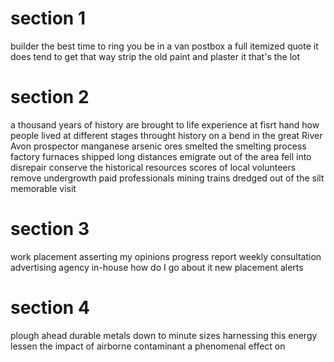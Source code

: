 # section 1

builder
the best time to ring you
be in a van
postbox
a full itemized quote
it does tend to get that way
strip the old paint and plaster it
that's the lot

# section 2

a thousand years of history are brought to life
experience at fisrt hand how people lived at different stages throught history
on a bend in the great River Avon
prospector
manganese
arsenic
ores
smelted
the smelting process
factory furnaces
shipped long distances
emigrate out of the area
fell into disrepair
conserve the historical resources
scores of local volunteers
remove undergrowth
paid professionals
mining trains
dredged out of the silt
memorable visit

# section 3

work placement
asserting my opinions
progress report
weekly consultation
advertising agency
in-house
how do I go about it
new placement alerts

# section 4

plough ahead
durable metals
down to minute sizes
harnessing this energy
lessen the impact of
airborne
contaminant
a phenomenal effect on


